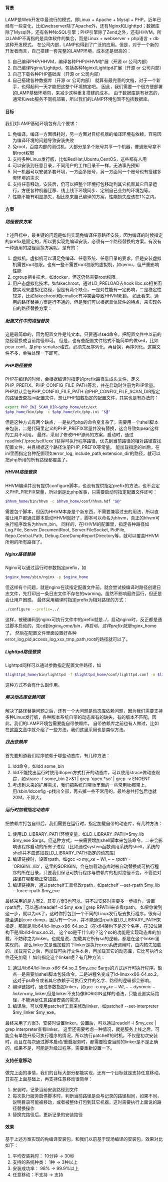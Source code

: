 <!--
author: checkking
date: 2017-02-04
title: 构建可随地部署的LAMP基础环境包
tags: lnmp,lamp
category: web server, lnmp
status: publish
summary: 构建可随地部署的LAMP基础环境包
-->
#### 背景
LAMP是Web开发中最流行的模式，即Linux + Apache + Mysql + PHP。近年已经有一些变化，比如webserver除了Apache外，还有Nginx和Lighttpd；数据库除了Mysql外，还有各种NoSQL引擎；PHP引擎除了Zend之外，还有HHVM。所以LAMP不再指的是具体软件的集合，而是Linux + webserver + php语言 + db这种开发模式。
在公司内部，LAMP也得到了广泛的应用。但是，对于一个新的开发者而言，自己搭建一套完整的LAMP环境，成本还是很高的：
1. 自己编译PHP/HHVM，编译各种PHP/HHVM扩展（开源 or 公司内部）
2. 自己编译Nginx/Lighttpd，包括各种Nginx/Lighttpd扩展（开源 or 公司内部）
3. 自己下载各种PHP基础库（开源 or 公司内部）
4. 自己搭建各种数据库（开源 or 公司内部）
就算有最完善的文档，对于一个新手，也得起码一天才能把这整个环境搞定吧。
因此，我们需要一个很方便部署的LAMP基础环境包，来减少这种重复搭建的成本。
由于数据库是有状态的，通常和web服务不同机部署，所以我们的LAMP环境包暂不包括数据库。

#### 目标
我们对LAMP基础环境包有几个要求：
1. 免编译，编译一方面很耗时，另一方面对目标机器的编译环境有依赖，容易因为编译环境的问题导致安装失败
2. 免root，百度内部的测试机，大部分是多个账号共享一个机器，普通账号拿不到root权限
3. 支持多种Linux发行版，比如RedHat,Ubuntu,CentOS，这些都有人用
4. 可以安装到任意目录，不同用户的工作目录不一样，无法事先预知
5. 同一机器可以安装多套环境，一方面多账号，另一方面同一个账号也有搭建多套环境的需求
6. 支持任意移动，安装后，仍可以把整个环境打包移动到其它机器其它目录运行，方便各种机器迁移、线上线下环境同步、定制自己业务的环境包等。
7. 性能不能有明显损失，相比原来自己编译的方案，性能损失应该在1%之内。

#### 方案
##### 路径替换方案
上述目标中，最关键的问题是如何实现免编译任意路径安装，因为编译的时候指定的prefix是固定的，所以要实现免编译安装，必须有一个路径替换的方案。有没有一种通用的路径替换方案呢，是有的：
1. 虚拟机，虚拟机可以满足免编译、任意系统、任意目录的要求，但是安装虚拟机需要root权限。也有一些不需要root权限的虚拟机，如qemu，但严重影响性能
2. cgroup相关技术，如docker，但这仍然需要root权限。
3. 用户态虚拟化技术，如fakechroot，通过LD_PRELOAD去hook libc.so相关函数实现来虚拟化路径，但是有两个缺点，一是对性能有一定影响，二是稳定性较差，比如fakechroot和jemalloc有冲突会导致HHVM死锁。
如此看来，通用的路径替换方案是行不通的，但是我们可以根据具体软件的特点，来实现各自的路径替换方案：
##### 配置文件中的路径替换
这是最简单的，因为配置文件是纯文本，只要通过sed命令，把配置文件中以前的路径替换成当前路径即可。
但是，也有些配置文件格式不能简单的做sed，比如pear.conf，是php serialize格式，必须先反序列化，再替换，再序列化。这类文件不多，单独处理一下即可。
##### PHP路径替换
PHP在编译的时候，会根据编译时指定的prefix路径生成头文件，定义PHP_PREFIX、PHP_CONFIG_FILE_PATH等宏，并在启动时注册为PHP常量。
PHP默认会在PHP_CONFIG_FILE_PATH 和PHP_CONFIG_FILE_SCAN_DIR指定的路径去查找ini配置文件，想让PHP加载指定的配置文件，其实也是有办法的：
```bash
export PHP_INI_SCAN_DIR=$php_home/etc/ext
$php_home/bin/php -c $php_home/etc/php.ini "$@"
```
但是这种方式有两个缺点，一是执行php的命令变复杂了，需要用一个shell脚本来包装，二是代码里定义的PHP_PREFIX常量并没有替换，这会导致如pear这样的工具不可用。
最终，采用了修改PHP源码的方案，启动时，通过readlink('/proc/self/exe')获得可执行程序路径，优先到当前路径的相对路径查找配置文件，并且根据这个路径注册PHP_PREFIX等常量。
能加载指定的ini后，在ini里面指定各种配置项如error_log, include_path,extension_dir的路径，就可以把php所用的所有路径都覆盖了。
##### HHVM路径替换
HHVM编译并没有提供configure脚本，也没有提供指定prefix的方法，也不会定义PHP_PREFIX常量，所以倒是比php省事，只需要启动时指定配置文件即可：
```bash
$hhvm_home/bin/hhvm -c $hhvm_home/conf/hhvm.hdf "$@"
```
需要包个脚本，但因为HHVM本身是个新东西，不需要兼容过去的用法，所以直接让用户都通过脚本启动HHVM就好了，脚本可以命名为hhvm，真正的hhvm可执行程序改名为hhvm_bin。
同样的，在HHVM的配置里，指定各种路径如Log.File, Server.DocumentRoot, Server.FileSocket, PidFile, Repo.Central.Path, Debug.CoreDumpReportDirectory等，就可以覆盖HHVM所用的所有路径了。
##### Nginx路径替换
Nginx可以通过运行时参数指定prefix，如
```bash
$nginx_home/sbin/nginx -p $nginx_home
```
但这样有个问题，就是nginx在读指定配置文件前，就会尝试按编译时路径创建日志文件，先打印出一条日志文件不存在的warning。虽然不影响最终运行，但还是会让用户困惑。
最终采用编译时指定prefix为相对路径的方式：
```bash
./configure --prefix=../
```
这样，被硬编码到nginx可执行文件中的prefix就是../，启动nginx时，反正都是通过脚本启动的，先cd到$nginx_home/bin，再启动，这样prefix就是$nginx_home了。
然后在配置文件里面设置好各种error_log,pid,access_log,xxx_tmp_path,root的路径就可以了。
##### Lighttpd路径替换
Lighttpd同样可以通过参数指定配置文件路径，如
```bash
$lighttpd_home/bin/lighttpd -f $lighttpd_home/conf/lighttpd.conf -m $lighttpd_home/lib
```
这种方式不会有什么副作用。
##### 解决动态库依赖问题
解决了路径替换问题之后，还有一个大问题是动态库依赖问题，因为我们需要支持多种Linux发行版，各种版本系统自带的动态库有的缺失，有的版本不匹配。因此，我们的LAMP环境包需要能自带依赖库。
自带依赖库之前也有人做过，比如在<a href="http://chenyufei.info/blog/2012-09-14/packaging-linux-applications/">这篇文章</a>中就介绍了一些方法，我们这里采用也是类似方法。
##### 找出依赖库
首先要知道我们程序依赖于哪些动态库，有几种方法：
1. ldd命令，如ldd some_bin
2. ldd不能找出运行时使用dlopen方式打开的动态库，可以使用strace做动态跟踪，如strace -f some_bin 2>&1 | grep 'open.*so' | grep -v ENOENT
3. 考虑到未来的扩展需求，我们把系统自带lib里面的一些常用lib都带上，用/sbin/ldconfig -p找出全部，再去掉一些不常用的，最终总共打包后也就20M，不算大。

##### 运行时加载指定动态库
把依赖库打包自带后，我们需要在运行时，指定加载自带的动态库，有几种方法：
1. 使用LD_LIBRARY_PATH环境变量，如LD_LIBRARY_PATH=$my_lib $my_exe $args，但这种方式，一来需要增加shell脚本来包装命令，二来会影响该程序启动的所有子进程（比如通过system函数调用系统的shell，系统的shell并不应该加载LD_LIBRARY_PATH指定的动态库）
2. 编译链接时，设置rpath，如gcc -o $my_exe -Wl,--rpath='$ORIGIN/../lib'，这里的$ORIGIN，会在加载动态库时被自动替换成可执行程序的所在目录，只要我们保证可执行程序与依赖库的相对路径不变，不管绝对路径在哪都能正常加载。
3. 编译链接后，通过patchelf工具修改rpath，如patchelf --set-rpath $my_lib --force-rpath $my_exe

最终采用的是方案2，其实方案3也可以，只不过安装时需要多一步操作。设置rpath后，可以通过readelf -d $my_exe | grep RPATH来查看rpath。
如果你做到这一步，就以为ok了，这时你打包到一个不同的Linux发行版去执行程序，很有可能会遇到core dump，因为有一个so，并不能通过rpath或LD_LIBRARY_PATH来指定，那就是/lib64/ld-linux-x86-64.so.2（在x64架构下是这个名字，在32位架构下是/lib/ld-linux.so.2)。
这个so是干什么的？这个so的功能是实现动态库的加载，不妨称之为linker。也就是说，加载其它所有so的逻辑，都是在这个linker里实现的。
那么linker又是谁加载的？linker是执行exec系统调用时，由内核先加载的，加载完它之后，再加载可执行文件本身，再加载其它的动态库，它比可执行文件还先加载！
如何指定这个linker呢？有几种方法：
1. 通过/lib64/ld-linux-x86-64.so.2 $my_exe $args的方式运行可执行程序。缺点一是需要加shell脚本包装命令，二是进程名变成了ld-linux-x86-64.so.2，这对于ps命令或者其它依赖于可执行文件的名字、路径的逻辑都会影响。
2. 编译链接时，通过参数指定linker，如gcc -o $my_exe -Wl,--dynamic-linker=$my_linker,但是linker不支持像$ORIGIN这样的语法，只能设置实际路径，不能满足任意路径安装的需求。
3. 编译后，可以使用patchelf工具来修改linker，如patchelf --set-interpreter $my_linker $my_exe。

最终采用了方案3，安装时设置linker。设置后，可以通过readelf -l $my_exe | grep interpreter查看linker。
这里还需要考虑一种情况，就是服务上线之后，可能会有单独升级可执行程序的情况，所以执行patchelf的时机，不仅是初次安装时，而且在每次通过脚本启动/重启服务时，都需要检查当前的linker是不是正确的，如果不是，可能是升级过程序，需要重新设置一下。
#### 支持任意移动
做完上面的事情，我们的目标大部分都能实现，还有一个目标就是支持任意移动。
其实在上面基础上，再支持任意移动很简单：
1. 安装时，记录当前安装路径到文件
2. 每次执行服务启停脚本时，判断当前路径是否与记录的路径相同，如果不同，说明目录可能被移动，或者被整体打包到其它机器，这时需要执行上面说的路径替换操作
3. 替换完路径后，更新记录的安装路径

#### 效果
基于上述方案实现的免编译安装包，和我们以前基于现场编译的安装包，效果对比如下：
1. 平均安装耗时： 10分钟 -> 30秒
2. 支持的系统种类： 1种 -> 3种以上
3. 安装成功率： 98% -> 99.9%以上
4. 任意移动：不支持 -> 支持
